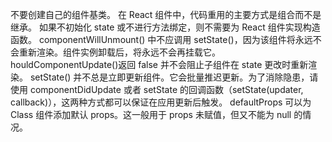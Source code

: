 不要创建自己的组件基类。 在 React 组件中，代码重用的主要方式是组合而不是继承。
如果不初始化 state 或不进行方法绑定，则不需要为 React 组件实现构造函数。
componentWillUnmount() 中不应调用 setState()，因为该组件将永远不会重新渲染。组件实例卸载后，将永远不会再挂载它。
houldComponentUpdate()返回 false 并不会阻止子组件在 state 更改时重新渲染。
setState() 并不总是立即更新组件。它会批量推迟更新。为了消除隐患，请使用 componentDidUpdate 或者 setState 的回调函数（setState(updater, callback)），这两种方式都可以保证在应用更新后触发。
defaultProps 可以为 Class 组件添加默认 props。这一般用于 props 未赋值，但又不能为 null 的情况。